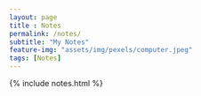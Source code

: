 ```yaml
--- 
layout: page
title : Notes 
permalink: /notes/
subtitle: "My Notes" 
feature-img: "assets/img/pexels/computer.jpeg"
tags: [Notes]
---
```


{% include notes.html %}
